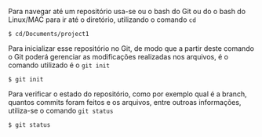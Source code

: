 Para navegar até um repositório usa-se ou o bash do Git ou do o bash do Linux/MAC para ir até o diretório, utilizando o comando `cd`

```
$ cd/Documents/project1
```

Para inicializar esse repositório no Git, de modo que a partir deste comando o Git poderá gerenciar as modificações realizadas nos arquivos, é o comando utilizado é o `git init`

```
$ git init
```

Para verificar o estado do repositório, como por exemplo qual é a branch, quantos commits foram feitos e os arquivos, entre outroas informações, utiliza-se o comando `git status`

```
$ git status
```
